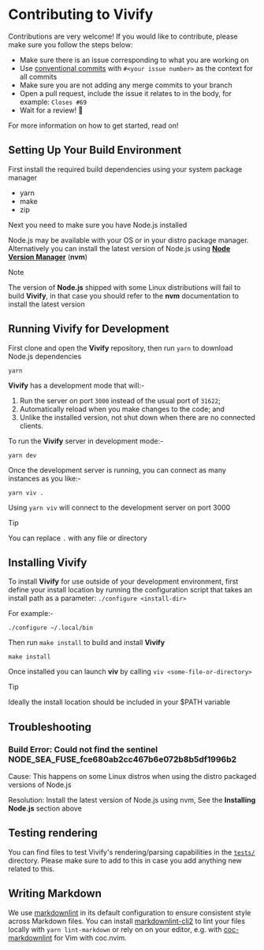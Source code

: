 # Contributing to Vivify

Contributions are very welcome! If you would like to contribute, please make
sure you follow the steps below:

- Make sure there is an issue corresponding to what you are working on
- Use [conventional commits](https://www.conventionalcommits.org/en/v1.0.0/)
  with `#<your issue number>` as the context for all commits
- Make sure you are not adding any merge commits to your branch
- Open a pull request, include the issue it relates to in the body, for example:
  `Closes #69`
- Wait for a review! 🩵

For more information on how to get started, read on!

## Setting Up Your Build Environment

First install the required build dependencies using your system package manager

- yarn
- make
- zip

Next you need to make sure you have Node.js installed

Node.js may be available with your OS or in your distro package manager.
Alternatively you can install the latest version of Node.js using **[Node
Version Manager](https://github.com/nvm-sh/nvm)** (**nvm**)

> [!NOTE]
> The version of **Node.js** shipped with some Linux distributions will fail to
> build **Vivify**, in that case you should refer to the **nvm** documentation
> to install the latest version

## Running Vivify for Development

First clone and open the **Vivify** repository, then run `yarn` to download
Node.js dependencies

    yarn

**Vivify** has a development mode that will:-

1. Run the server on port `3000` instead of the usual port of `31622`;
2. Automatically reload when you make changes to the code; and
3. Unlike the installed version, not shut down when there are no connected
   clients.

To run the **Vivify** server in development mode:-

    yarn dev

Once the development server is running, you can connect as many instances as you
like:-

    yarn viv .

 Using `yarn viv` will connect to the development server on port 3000  

> [!TIP]
> You can replace `.` with any file or directory

## Installing Vivify

To install **Vivify** for use outside of your development environment, first
define your install location by running the configuration script that takes an
install path as a parameter: `./configure <install-dir>`

For example:-

    ./configure ~/.local/bin

Then run `make install` to build and install **Vivify**

    make install

Once installed you can launch **viv** by calling `viv <some-file-or-directory>`

> [!TIP]  
> Ideally the install location should be included in your $PATH variable

## Troubleshooting

### Build Error: Could not find the sentinel NODE_SEA_FUSE_fce680ab2cc467b6e072b8b5df1996b2

Cause: This happens on some Linux distros when using the distro packaged
versions of Node.js

Resolution: Install the latest version of Node.js using nvm, See the
**Installing Node.js** section above

## Testing rendering

You can find files to test Vivify's rendering/parsing capabilities in the
[`tests/`](tests/) directory. Please make sure to add to this in case you add
anything new related to this.

## Writing Markdown

We use
[markdownlint](https://github.com/DavidAnson/markdownlint?tab=readme-ov-file) in
its default configuration to ensure consistent style across Markdown files. You
can install [markdownlint-cli2](https://github.com/DavidAnson/markdownlint-cli2)
to lint your files locally with `yarn lint-markdown` or rely on on your editor,
e.g. with [coc-markdownlint](https://github.com/fannheyward/coc-markdownlint)
for Vim with coc.nvim.
